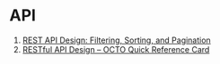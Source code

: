 # API

1. [REST API Design: Filtering, Sorting, and Pagination](https://www.moesif.com/blog/technical/api-design/REST-API-Design-Filtering-Sorting-and-Pagination/)
1. [RESTful	API	Design	–	OCTO	Quick	Reference	Card](https://blog.octo.com/wp-content/uploads/2014/10/RESTful-API-design-OCTO-Quick-Reference-Card-2.2.pdf)
